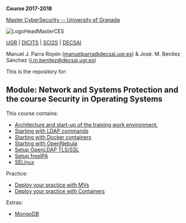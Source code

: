 **Course 2017-2018**

[Master CyberSecurity -- University of Granada](http://ucys.ugr.es/master-propio-en-ciberseguridad/)

![LogoHeadMasterCES](https://sites.google.com/site/manuparra/home/logo_master_ciber.png)


[UGR](http://www.ugr.es) | [DICITS](http://dicits.ugr.es) | [SCI2S](http://sci2s.ugr.es) | [DECSAI](http://decsai.ugr.es)

Manuel J. Parra Royón (manuelparra@decsai.ugr.es) & José. M. Benítez Sánchez (j.m.benitez@decsai.ugr.es)


This is the repository for:

## Module: Network and Systems Protection and the course Security in Operating Systems

This  course contains:

- [Architecture and start-up of the training work environment.](./Practice/architecture.md)
- [Starting with LDAP commands](./LDAP/starting_ldap.md)
- [Starting with Docker containers](./Docker/starting_docker.md)
- [Starting with OpenNebula](./OpenNebula/starting_OpenNebula.md)
- [Setup OpenLDAP TLS/SSL](.Practice/practice_with_VMs.md#creating-a-ldap-with-tlsssl-service)
- [Setup freeIPA](./Practice/practice_with_VMs.md#creating-a-freeipa-service)
- [SELinux](./SELinux/starting_SELinux.md)

Practice:

- [Deploy your practice with MVs](.Practice/practice_with_VMs.md)
- [Deploy your practice with Containers](.Practice/)

Extras:

- [MongoDB](./MongoDB/starting_mongodb.md)


